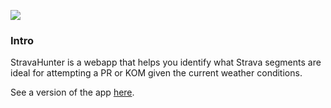 ![](demo.2.gif)

### Intro

StravaHunter is a webapp that helps you identify what Strava segments are ideal for attempting a
PR or KOM given the current weather conditions.

See a version of the app [here](https://segmenthunter.net).
